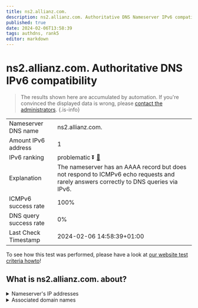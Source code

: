```yaml
---
title: ns2.allianz.com.
description: ns2.allianz.com. Authoritative DNS Nameserver IPv6 compatibility
published: true
date: 2024-02-06T13:58:39
tags: authdns, rank5
editor: markdown
---
```


# ns2.allianz.com. Authoritative DNS IPv6 compatibility

> The results shown here are accumulated by automation. If you're convinced the displayed data is wrong, please [contact the administrators](/howto/chat). 
{.is-info}




|   |   |
| - | - |
| Nameserver DNS name | ns2.allianz.com.
| Amount IPv6 address | 1
| IPv6 ranking | problematic :arrow_double_down: [🔗](/howto/ranking) |
| Explanation | The nameserver has an AAAA record but does not respond to ICMPv6 echo requests and rarely answers correctly to DNS queries via IPv6. |
| ICMPv6 success rate | 100%|
| DNS query success rate | 0% |
| Last Check Timestamp | 2024-02-06 14:58:39+01:00 |

To see how this test was performed, please have a look at [our website test criteria howto](/howto/testcriteria/authdns)!


## What is ns2.allianz.com. about?




<details>
<summary>Nameserver's IP addresses</summary>

2620:4d:4000:6259:7:1:0:1

</details>



<details>
<summary>Associated domain names</summary>

www.allianz.de

</details>
